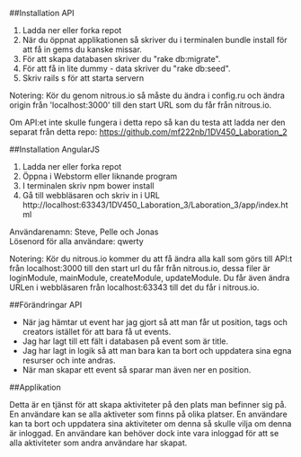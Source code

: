 ##Installation API

1. Ladda ner eller forka repot
2. När du öppnat applikationen så skriver du i terminalen bundle install för att få in gems du kanske missar.
3. För att skapa databasen skriver du "rake db:migrate".
4. För att få in lite dummy - data skriver du "rake db:seed".
5. Skriv rails s för att starta servern

Notering: Kör du genom nitrous.io så måste du ändra i config.ru och ändra origin från 'localhost:3000' till den
start URL som du får från nitrous.io.

Om API:et inte skulle fungera i detta repo så kan du testa att ladda ner den separat från detta repo:
https://github.com/mf222nb/1DV450_Laboration_2

##Installation AngularJS

1. Ladda ner eller forka repot
2. Öppna i Webstorm eller liknande program
3. I terminalen skriv npm bower install
4. Gå till webbläsaren och skriv in i URL http://localhost:63343/1DV450_Laboration_3/Laboration_3/app/index.html

Användarenamn: Steve, Pelle och Jonas<br>
Lösenord för alla användare: qwerty

Notering: Kör du nitrous.io kommer du att få ändra alla kall som görs till API:t från localhost:3000 till den start
url du får från nitrous.io, dessa filer är loginModule, mainModule, createModule, updateModule.
Du får även ändra URLen i webbläsaren från localhost:63343 till det du får i nitrous.io.

##Förändringar API

* När jag hämtar ut event har jag gjort så att man får ut position, tags och creators istället för att bara få ut events.
* Jag har lagt till ett fält i databasen på event som är title.
* Jag har lagt in logik så att man bara kan ta bort och uppdatera sina egna resurser och inte andras.
* När man skapar ett event så sparar man även ner en position.

##Applikation

Detta är en tjänst för att skapa aktiviteter på den plats man befinner sig på. En användare kan se alla aktiveter som finns
på olika platser. En användare kan ta bort och uppdatera sina aktiviteter om denna så skulle vilja om denna är inloggad.
En användare kan behöver dock inte vara inloggad för att se alla aktiviteter som andra användare har skapat.

